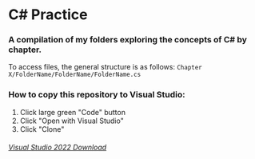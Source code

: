 # C# Practice
### A compilation of my folders exploring the concepts of C# by chapter.

To access files, the general structure is as follows: `Chapter X/FolderName/FolderName/FolderName.cs`

### How to copy this repository to Visual Studio:
1. Click large green "Code" button
2. Click "Open with Visual Studio"
3. Click "Clone"

###### [Visual Studio 2022 Download](https://visualstudio.microsoft.com)
